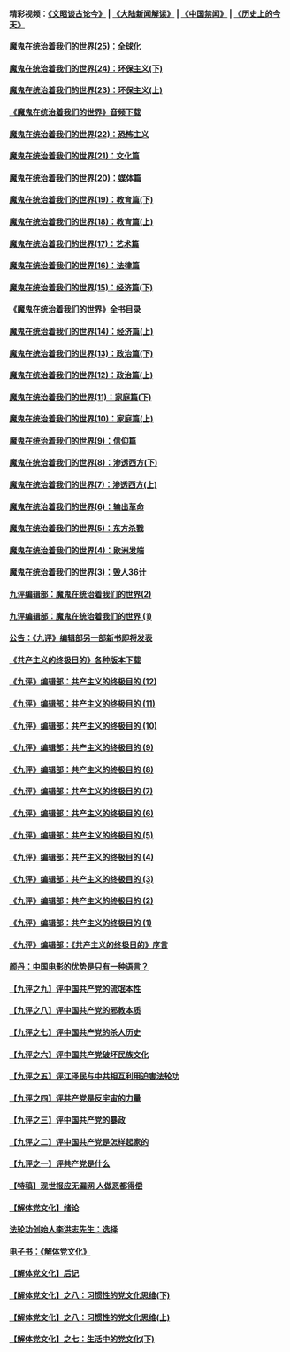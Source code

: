 #### 精彩视频：[《文昭谈古论今》](https://github.com/gfw-breaker/wenzhao/blob/master/README.md?t=12020331) | [《大陆新闻解读》](https://github.com/gfw-breaker/ntdtv-comedy/blob/master/README.md?t=12020331) | [《中国禁闻》](https://github.com/gfw-breaker/ntdtv-news/blob/master/README.md?t=12020331) | [《历史上的今天》](https://github.com/gfw-breaker/today-in-history/blob/master/README.md?t=12020331) 

#### [魔鬼在统治着我们的世界(25)：全球化](../pages/nsc422/n10788205.md?t=12020331) 

#### [魔鬼在统治着我们的世界(24)：环保主义(下)](../pages/nsc422/n10695307.md?t=12020331) 

#### [魔鬼在统治着我们的世界(23)：环保主义(上)](../pages/nsc422/n10688613.md?t=12020331) 

#### [《魔鬼在统治着我们的世界》音频下载](../pages/nsc422/n10635553.md?t=12020331) 

#### [魔鬼在统治着我们的世界(22)：恐怖主义](../pages/nsc422/n10614727.md?t=12020331) 

#### [魔鬼在统治着我们的世界(21)：文化篇](../pages/nsc422/n10597706.md?t=12020331) 

#### [魔鬼在统治着我们的世界(20)：媒体篇](../pages/nsc422/n10586579.md?t=12020331) 

#### [魔鬼在统治着我们的世界(19)：教育篇(下)](../pages/nsc422/n10564808.md?t=12020331) 

#### [魔鬼在统治着我们的世界(18)：教育篇(上)](../pages/nsc422/n10526970.md?t=12020331) 

#### [魔鬼在统治着我们的世界(17)：艺术篇](../pages/nsc422/n10499093.md?t=12020331) 

#### [魔鬼在统治着我们的世界(16)：法律篇](../pages/nsc422/n10485969.md?t=12020331) 

#### [魔鬼在统治着我们的世界(15)：经济篇(下)](../pages/nsc422/n10469975.md?t=12020331) 

#### [《魔鬼在统治着我们的世界》全书目录](../pages/nsc422/n10464261.md?t=12020331) 

#### [魔鬼在统治着我们的世界(14)：经济篇(上)](../pages/nsc422/n10457370.md?t=12020331) 

#### [魔鬼在统治着我们的世界(13)：政治篇(下)](../pages/nsc422/n10448270.md?t=12020331) 

#### [魔鬼在统治着我们的世界(12)：政治篇(上)](../pages/nsc422/n10444576.md?t=12020331) 

#### [魔鬼在统治着我们的世界(11)：家庭篇(下)](../pages/nsc422/n10440961.md?t=12020331) 

#### [魔鬼在统治着我们的世界(10)：家庭篇(上)](../pages/nsc422/n10435448.md?t=12020331) 

#### [魔鬼在统治着我们的世界(9)：信仰篇](../pages/nsc422/n10432159.md?t=12020331) 

#### [魔鬼在统治着我们的世界(8)：渗透西方(下)](../pages/nsc422/n10429603.md?t=12020331) 

#### [魔鬼在统治着我们的世界(7)：渗透西方(上)](../pages/nsc422/n10426013.md?t=12020331) 

#### [魔鬼在统治着我们的世界(6)：输出革命](../pages/nsc422/n10421536.md?t=12020331) 

#### [魔鬼在统治着我们的世界(5)：东方杀戮](../pages/nsc422/n10417707.md?t=12020331) 

#### [魔鬼在统治着我们的世界(4)：欧洲发端](../pages/nsc422/n10414890.md?t=12020331) 

#### [魔鬼在统治着我们的世界(3)：毁人36计](../pages/nsc422/n10411583.md?t=12020331) 

#### [九评编辑部：魔鬼在统治着我们的世界(2)](../pages/nsc422/n10410036.md?t=12020331) 

#### [九评编辑部：魔鬼在统治着我们的世界 (1)](../pages/nsc422/n10406825.md?t=12020331) 

#### [公告：《九评》编辑部另一部新书即将发表](../pages/nsc422/n10405104.md?t=12020331) 

#### [《共产主义的终极目的》各种版本下载](../pages/nsc422/n10022138.md?t=12020331) 

#### [《九评》编辑部：共产主义的终极目的 (12)](../pages/nsc422/n9933272.md?t=12020331) 

#### [《九评》编辑部：共产主义的终极目的 (11)](../pages/nsc422/n9924973.md?t=12020331) 

#### [《九评》编辑部：共产主义的终极目的 (10)](../pages/nsc422/n9920883.md?t=12020331) 

#### [《九评》编辑部：共产主义的终极目的 (9)](../pages/nsc422/n9916363.md?t=12020331) 

#### [《九评》编辑部：共产主义的终极目的 (8)](../pages/nsc422/n9912488.md?t=12020331) 

#### [《九评》编辑部：共产主义的终极目的 (7)](../pages/nsc422/n9901176.md?t=12020331) 

#### [《九评》编辑部：共产主义的终极目的 (6)](../pages/nsc422/n9899359.md?t=12020331) 

#### [《九评》编辑部：共产主义的终极目的 (5)](../pages/nsc422/n9893174.md?t=12020331) 

#### [《九评》编辑部：共产主义的终极目的 (4)](../pages/nsc422/n9891246.md?t=12020331) 

#### [《九评》编辑部：共产主义的终极目的 (3)](../pages/nsc422/n9879879.md?t=12020331) 

#### [《九评》编辑部：共产主义的终极目的 (2)](../pages/nsc422/n9876205.md?t=12020331) 

#### [《九评》编辑部：共产主义的终极目的 (1)](../pages/nsc422/n9865857.md?t=12020331) 

#### [《九评》编辑部：《共产主义的终极目的》序言](../pages/nsc422/n9862666.md?t=12020331) 

#### [颜丹：中国电影的优势是只有一种语言？](../pages/nsc422/n9583062.md?t=12020331) 

#### [【九评之九】评中国共产党的流氓本性](../pages/nsc422/n737542.md?t=12020331) 

#### [【九评之八】评中国共产党的邪教本质](../pages/nsc422/n735942.md?t=12020331) 

#### [【九评之七】评中国共产党的杀人历史](../pages/nsc422/n733806.md?t=12020331) 

#### [【九评之六】评中国共产党破坏民族文化](../pages/nsc422/n731667.md?t=12020331) 

#### [【九评之五】评江泽民与中共相互利用迫害法轮功](../pages/nsc422/n730058.md?t=12020331) 

#### [【九评之四】评共产党是反宇宙的力量](../pages/nsc422/n727814.md?t=12020331) 

#### [【九评之三】评中国共产党的暴政](../pages/nsc422/n725597.md?t=12020331) 

#### [【九评之二】评中国共产党是怎样起家的](../pages/nsc422/n723946.md?t=12020331) 

#### [【九评之一】评共产党是什么](../pages/nsc422/n722529.md?t=12020331) 

#### [【特稿】现世报应无漏网 人做恶都得偿](../pages/nsc422/n4215167.md?t=12020331) 

#### [【解体党文化】绪论](../pages/nsc422/n1449356.md?t=12020331) 

#### [法轮功创始人李洪志先生：选择](../pages/nsc422/n3580738.md?t=12020331) 

#### [电子书：《解体党文化》](../pages/nsc422/n1573484.md?t=12020331) 

#### [【解体党文化】后记](../pages/nsc422/n1531999.md?t=12020331) 

#### [【解体党文化】之八：习惯性的党文化思维(下)](../pages/nsc422/n1526477.md?t=12020331) 

#### [【解体党文化】之八：习惯性的党文化思维(上)](../pages/nsc422/n1520631.md?t=12020331) 

#### [【解体党文化】之七：生活中的党文化(下)](../pages/nsc422/n1513446.md?t=12020331) 

